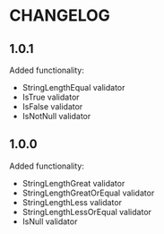 CHANGELOG
=========

1.0.1
-----

Added functionality:

 * StringLengthEqual validator
 * IsTrue validator
 * IsFalse validator
 * IsNotNull validator

1.0.0
-----

Added functionality:

 * StringLengthGreat validator
 * StringLengthGreatOrEqual validator
 * StringLengthLess validator
 * StringLengthLessOrEqual validator
 * IsNull validator
